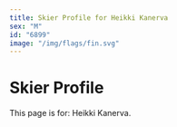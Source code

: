 ```yaml
---
title: Skier Profile for Heikki Kanerva
sex: "M"
id: "6899"
image: "/img/flags/fin.svg" 
---
```


# Skier Profile

This page is for: Heikki Kanerva.
    